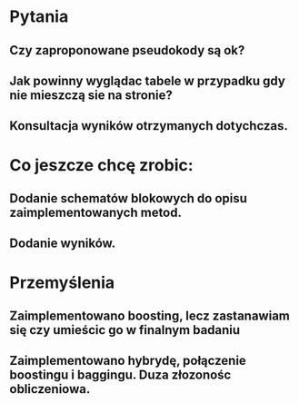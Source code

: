 # Pytania
## Czy zaproponowane pseudokody są ok?
## Jak powinny wyglądac tabele w przypadku gdy nie mieszczą sie na stronie?
## Konsultacja wyników otrzymanych dotychczas.

# Co jeszcze chcę zrobic:
## Dodanie schematów blokowych do opisu zaimplementowanych metod.
## Dodanie wyników.

# Przemyślenia
## Zaimplementowano boosting, lecz zastanawiam się czy umieścic go w finalnym badaniu
## Zaimplementowano hybrydę, połączenie boostingu i baggingu. Duza złozonośc obliczeniowa.


